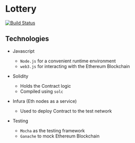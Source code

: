 # Lottery

[![Build Status](https://travis-ci.com/faisal2754/Eth-Lottery.svg?branch=main)](https://travis-ci.com/faisal2754/Eth-Lottery)

## Technologies
- Javascript
  - `Node.js` for a convenient runtime environment
  - `web3.js` for interacting with the Ethereum Blockchain
  
- Solidity
  - Holds the Contract logic
  - Compiled using `solc`

- Infura (Eth nodes as a service)
  - Used to deploy Contract to the test network
  
- Testing
  - `Mocha` as the testing framework
  - `Ganache` to mock Ethereum Blockchain 
